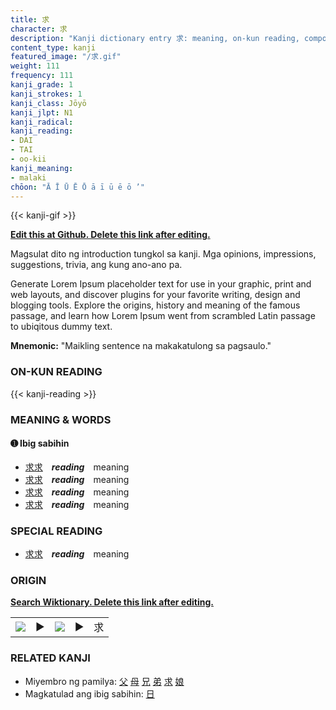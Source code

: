 ```yaml
---
title: 求
character: 求
description: "Kanji dictionary entry 求: meaning, on-kun reading, compounds, origin, related kanji"
content_type: kanji
featured_image: "/求.gif"
weight: 111
frequency: 111
kanji_grade: 1
kanji_strokes: 1
kanji_class: Jōyō
kanji_jlpt: N1
kanji_radical: 
kanji_reading: 
- DAI
- TAI
- oo-kii
kanji_meaning:
- malaki
chōon: "Ā Ī Ū Ē Ō ā ī ū ē ō ’"
---
```

[//]: # (Don't edit the line below. Kanji animated GIF code is automatically generated.)
{{< kanji-gif >}}

[//]: # (Edit below this line.)

**[Edit this at Github. Delete this link after editing.](https://github.com/tim0g/tim/tree/main/content/kanji/求/index.md)**

Magsulat dito ng introduction tungkol sa kanji. Mga opinions, impressions, suggestions, trivia, ang kung ano-ano pa.

Generate Lorem Ipsum placeholder text for use in your graphic, print and web layouts, and discover plugins for your favorite writing, design and blogging tools. Explore the origins, history and meaning of the famous passage, and learn how Lorem Ipsum went from scrambled Latin passage to ubiqitous dummy text.
 
**Mnemonic:** "Maikling sentence na makakatulong sa pagsaulo."

### ON-KUN READING

[//]: # (Don't edit the line below. ON-KUN READING code is automatically generated.)
{{< kanji-reading >}}

### MEANING & WORDS

#### ➊ **Ibig sabihin**
  - [求](../求)[求](../求)　***reading***　meaning
  - [求](../求)[求](../求)　***reading***　meaning
  - [求](../求)[求](../求)　***reading***　meaning
  - [求](../求)[求](../求)　***reading***　meaning

### SPECIAL READING
  - [求](../求)[求](../求)　***reading***　meaning

### ORIGIN

**[Search Wiktionary. Delete this link after editing.](https://wiktionary.org/wiki/求)**
<table class="kanji-table"><tr><td>
<img src="60px-求-bronze.svg.png">
</td><td>▶</td><td>
<img src="60px-求-oracle.svg.png">
</td><td>▶</td>
<td class="kanji-origin">求</td>
</tr></table>

### RELATED KANJI
- Miyembro ng pamilya: [父](../父) [母](../母) [兄](../兄) [弟](../弟) [求](../求) [娘](../娘)
- Magkatulad ang ibig sabihin: [日](../日)
